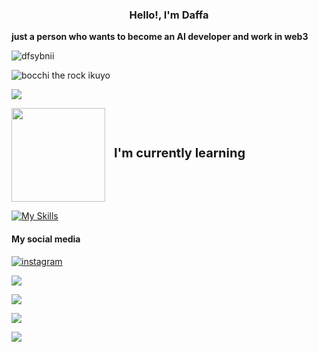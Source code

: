 <h3 align="center">Hello!, I'm Daffa </h3>

**just a person who wants to become an AI developer and work in web3**
<p align="left"> <img src="https://komarev.com/ghpvc/?username=dfsybnii&label=Profile%20views&color=0e75b6&style=flat" alt="dfsybnii" /> </p>

<p align="left">
</p>



![bocchi the rock ikuyo](assets/Kita%20Ikuyo%20Boochi%20The%20Rock%20GIF%20–%20Kita%20Ikuyo%20Boochi%20The%20Rock%20Bocchi%20–%20discover%20and%20share%20GIFs.gif)

![](https://github-readme-stats.vercel.app/api/top-langs/?username=dfsybnii&theme=dark&hide_border=false&include_all_commits=true&count_private=true&layout=compact)
<p>
  <img src="https://media1.giphy.com/media/v1.Y2lkPTc5MGI3NjExdjNlaXNxdWV5bTRrd29jbGpjaW4wd3dicTVzaXFkM3dqdW12d2ZzMiZlcD12MV9pbnRlcm5hbF9naWZfYnlfaWQmY3Q9cw/K10B1Sj5VBk62WmxVV/giphy.gif" width="150" style="vertical-align: middle;"/>
  <span style="margin-left:10px; font-size: 20px; font-weight: bold;">
    I'm currently learning
  </span>
  
</p>

[![My Skills](https://skillicons.dev/icons?i=js,html,css,py,php,pytorch)](https://skillicons.dev)

#### My social media
[![instagram](https://skillicons.dev/icons?i=instagram)](https://www.instagram.com/syabnii_/)

![](https://nirzak-streak-stats.vercel.app/?user=dfsybnii&theme=dark&hide_border=false)<br/>



![](https://quotes-github-readme.vercel.app/api?type=horizontal&theme=gruvbox)

![](https://github-contributor-stats.vercel.app/api?username=dfsybnii&limit=5&theme=dark&combine_all_yearly_contributions=true)


[![](https://visitcount.itsvg.in/api?id=dfsybnii&icon=0&color=4)](https://visitcount.itsvg.in)
